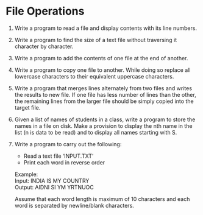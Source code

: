# File Operations

1. Write a program to read a file and display contents with its line numbers.
1. Write a program to find the size of a text file without traversing it character by character.
1. Write a program to add the contents of one file at the end of another.
1. Write a program to copy one file to another. While doing so replace all lowercase characters to their equivalent uppercase characters.
1. Write a program that merges lines alternately from two files and writes the results to new file. If one file has less number of lines than the other, the remaining lines from the larger file should be simply copied into the target file.
1. Given a list of names of students in a class, write a program to store the names in a file on disk. Make a provision to display the nth name in the list (n is data to be read) and to display all names starting with S.
1. Write a program to carry out the following:
    - Read a text file ‘INPUT.TXT’
    - Print each word in reverse order

    Example:<br>
    Input: INDIA IS MY COUNTRY<br>
    Output: AIDNI SI YM YRTNUOC


    Assume that each word length is maximum of 10 characters and each word is separated by newline/blank characters.

